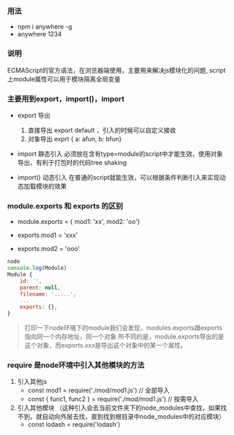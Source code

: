 ### 用法
- npm i anywhere -g
- anywhere 1234
### 说明
ECMAScript的官方语法，在浏览器端使用，主要用来解决js模块化的问题,
script上module属性可以用于模块隔离全局变量




### 主要用到export，import()，import  

+ export 导出  
    1. 直接导出 export default ，引入的时候可以自定义接收
    2. 对象导出 exprt { a: afun, b: bfun}

+ import 静态引入  必须放在含有type=module的script中才能生效，使用对象导出，有利于打包时的代码tree shaking


+ import() 动态引入  在普通的script就能生效，可以根据条件判断引入来实现动态加载模块的效果



### module.exports 和 exports 的区别
* module.exports = { mod1: 'xx', mod2: 'oo'}

* exports.mod1 = 'xxx'
* exports.mod2 = 'ooo'


```js
node
console.log(Module)
Module {
    id: '',
    parent: null,
    filename: '.....',
    ...
    exports: {},
}
```
> 打印一下node环境下的module我们会发现，modules.exports跟exports指向同一个内存地址，同一个对象
> 所不同的是，module.exports导出的是这个对象，而exports.xxx是导出这个对象中的某一个属性。



### require 是node环境中引入其他模块的方法
1. 引入其他js  
    - const mod1 = require('./mod/mod1.js')   // 全部导入
    - const { func1, func2 } = require('./mod/mod1.js')  // 按需导入
2. 引入其他模块 （这种引入会去当前文件夹下的node_modules中查找，如果找不到，就自动向外层去找，直到找到根目录中node_modules中的对应模块）
    - const lodash = require('lodash')
